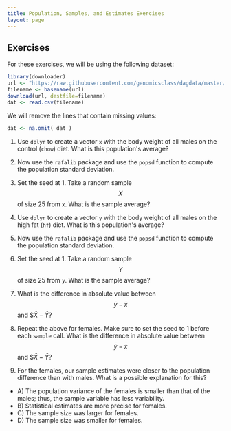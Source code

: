```yaml
---
title: Population, Samples, and Estimates Exercises
layout: page
---
```


## Exercises

For these exercises, we will be using the following dataset:


```r
library(downloader) 
url <- "https://raw.githubusercontent.com/genomicsclass/dagdata/master/inst/extdata/mice_pheno.csv"
filename <- basename(url)
download(url, destfile=filename)
dat <- read.csv(filename) 
```

We will remove the lines that contain missing values:

```r
dat <- na.omit( dat )
```

1. Use `dplyr` to create a vector `x` with the body weight of all males on the control (`chow`) diet. What is this population's average?


2. Now use the `rafalib` package and use the `popsd` function to compute the population standard deviation.


3. Set the seed at 1. Take a random sample $$X$$ of size 25 from `x`. What is the sample average?



4. Use `dplyr` to create a vector `y` with the body weight of all males on the high fat (`hf`) diet. What is this population's average?


5. Now use the `rafalib` package and use the `popsd` function to compute the population standard deviation.


6. Set the seed at 1. Take a random sample $$Y$$ of size 25 from `y`. What is the sample average?


7. What is the difference in absolute value between $$\bar{y} - \bar{x}$$ and $$\bar{X}-\bar{Y}$?


8. Repeat the above for females. Make sure to set the seed to 1 before each `sample` call. What is the difference in absolute value between $$\bar{y} - \bar{x}$$ and $$\bar{X}-\bar{Y}$?


9. For the females, our sample estimates were closer to the population difference than with males. What is a possible explanation for this?
  - A) The population variance of the females is smaller than that of the males; thus, the sample variable has less variability.
  - B) Statistical estimates are more precise for females.
  - C) The sample size was larger for females.
  - D) The sample size was smaller for females.
  


